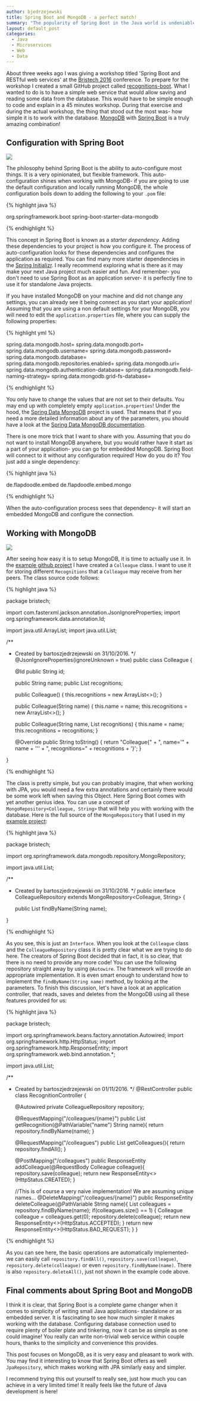 ```yaml
---
author: bjedrzejewski
title: Spring Boot and MongoDB - a perfect match!
summary: "The popularity of Spring Boot in the Java world is undeniable. In this post I will show you yet another reason for this. Using Spring Boot makes working with MongoDB an absolute pleasure."
layout: default_post
categories:
  - Java
  - Microservices
  - Web
  - Data
---
```


About three weeks ago I was giving a workshop titled 'Spring Boot and RESTful web services' at the
[Bristech 2016](http://2016.bris.tech/) conference. To prepare for the workshop I created a small GitHub
project called [recognitions-boot](https://github.com/bjedrzejewski/recognitions-boot). What I wanted to do is to
have a simple web service that would allow saving and reading some data from the database. This would have to be
simple enough to code and explain in a 45 minutes workshop. During that exercise and during the actual
workshop, the thing that stood out the most was- how simple it is to work with the database. [MongoDB](https://www.mongodb.com/)
with [Spring Boot](https://projects.spring.io/spring-boot/) is a truly amazing combination!

## Configuration with Spring Boot

<img src="{{ site.github.url }}/bjedrzejewski/assets/spring-boot.png" />

The philosophy behind Spring Boot is the ability to auto-configure most things. It is a very opinionated, but flexible
framework. This auto-configuration shines when working with MongoDB- if you are going to use the default configuration
and locally running MongoDB, the whole configuration boils down to adding the following to your `.pom` file:

{% highlight java %}

<dependency>
    <groupId>org.springframework.boot</groupId>
    <artifactId>spring-boot-starter-data-mongodb</artifactId>
</dependency>

{% endhighlight %}

This concept in Spring Boot is known as a _starter dependency_. Adding these dependencies to your project is how you
configure it. The process of auto-configuration looks for these dependencies and configures the application
as required. You can find many more starter dependencies in the [Spring Initializr](http://start.spring.io/).
I really recommend exploring what is there as it may make your next Java project much easier and fun.
And remember- you don't need to use Spring Boot as an application server- it is perfectly fine to use it for standalone Java projects.

If you have installed MongoDB on your machine and did not change any settings, you can already see it being connect
as you start your application! Assuming that you are using a non default settings for your MongoDB, you will need to
edit the `application.properties` file, where you can supply the following properties:

{% highlight yml %}

spring.data.mongodb.host=
spring.data.mongodb.port=
spring.data.mongodb.username=
spring.data.mongodb.password=
spring.data.mongodb.database=
spring.data.mongodb.repositories.enabled=
spring.data.mongodb.uri=
spring.data.mongodb.authentication-database=
spring.data.mongodb.field-naming-strategy=
spring.data.mongodb.grid-fs-database=

{% endhighlight %}

You only have to change the values that are not set to their defaults. You may end up with completely empty
`application.properties`! Under the hood, the [Spring Data MongoDB](http://projects.spring.io/spring-data-mongodb/)
project is used. That means that if you need a more detailed information about any of the parameters, you should have a
look at the [Spring Data MongoDB documentation](http://docs.spring.io/spring-data/mongodb/docs/current/reference/html/).

There is one more trick that I want to share with you. Assuming that you do not want to install MongoDB anywhere,
but you would rather have it start as a part of your application- you can go for embedded MongoDB. Spring Boot
will connect to it without any configuration required! How do you do it? You just add a single dependency:

{% highlight java %}

<dependency>
    <groupId>de.flapdoodle.embed</groupId>
	<artifactId>de.flapdoodle.embed.mongo</artifactId>
</dependency>

{% endhighlight %}

When the auto-configuration process sees that dependency- it will start an embedded MongoDB and configure the connection.

## Working with MongoDB

<img src="{{ site.github.url }}/bjedrzejewski/assets/mongodb.png" />

After seeing how easy it is to setup MongoDB, it is time to actually use it. In the
[example github project](https://github.com/bjedrzejewski/recognitions-boot) I have created a `Colleague` class.
I want to use it for storing different `Recognitions` that a `Colleague` may receive from her peers. The class source
code follows:

{% highlight java %}

package bristech;

import com.fasterxml.jackson.annotation.JsonIgnoreProperties;
import org.springframework.data.annotation.Id;

import java.util.ArrayList;
import java.util.List;

/**
 * Created by bartoszjedrzejewski on 31/10/2016.
 */
@JsonIgnoreProperties(ignoreUnknown = true)
public class Colleague {

    @Id
    public String id;

    public String name;
    public List<Recognition> recognitions;

    public Colleague() {
        this.recognitions = new ArrayList<>();
    }

    public Colleague(String name) {
        this.name = name;
        this.recognitions = new ArrayList<>();
    }

    public Colleague(String name, List<Recognition> recognitions) {
        this.name = name;
        this.recognitions = recognitions;
    }

    @Override
    public String toString() {
        return "Colleague{" +
                ", name='" + name + '\'' +
                ", recognitions=" + recognitions +
                '}';
    }

}

{% endhighlight %}

The class is pretty simple, but you can probably imagine, that when working with JPA, you would need a few extra
annotations and certainly there would be some work left when saving this Object. Here Spring Boot comes
with yet another genius idea. You can use a concept of `MongoRepository<Colleague, String>` that will help
you with working with the database. Here is the full source of the `MongoRepository` that I used in my
[example project](https://github.com/bjedrzejewski/recognitions-boot):

{% highlight java %}

package bristech;

import org.springframework.data.mongodb.repository.MongoRepository;

import java.util.List;

/**
 * Created by bartoszjedrzejewski on 31/10/2016.
 */
public interface ColleagueRepository extends MongoRepository<Colleague, String> {

    public List<Colleague> findByName(String name);

}

{% endhighlight %}

As you see, this is just an `Interface`. When you look at the `Colleague` class and the `ColleagueRepository` class
it is pretty clear what we are trying to do here. The creators of Spring Boot decided that in fact, it is so clear,
that there is no need to provide any more code! You can use the following repository straight away by using `@Autowire`.
The framework will provide an appropriate implementation. It is even smart enough to understand how to implement the
`findByName(String name)` method, by looking at the parameters. To finish this discussion, let's have a look at
an application controller, that reads, saves and deletes from the MongoDB using all these features provided for us:

{% highlight java %}

package bristech;

import org.springframework.beans.factory.annotation.Autowired;
import org.springframework.http.HttpStatus;
import org.springframework.http.ResponseEntity;
import org.springframework.web.bind.annotation.*;

import java.util.List;

/**
 * Created by bartoszjedrzejewski on 01/11/2016.
 */
@RestController
public class RecognitionController {

    @Autowired
    private ColleagueRepository repository;

    @RequestMapping("/colleagues/{name}")
    public List<Colleague> getRecognition(@PathVariable("name") String name){
        return repository.findByName(name);
    }

    @RequestMapping("/colleagues")
    public List<Colleague> getColleagues(){
        return repository.findAll();
    }

    @PostMapping("/colleagues")
    public ResponseEntity<String> addColleague(@RequestBody Colleague colleague){
        repository.save(colleague);
        return new ResponseEntity<>(HttpStatus.CREATED);
    }

    //This is of course a very naive implementation! We are assuming unique names...
    @DeleteMapping("/colleagues/{name}")
    public ResponseEntity<String> deleteColleague(@PathVariable  String name){
        List<Colleague> colleagues = repository.findByName(name);
        if(colleagues.size() == 1) {
            Colleague colleague = colleagues.get(0);
            repository.delete(colleague);
            return new ResponseEntity<>(HttpStatus.ACCEPTED);
        }
        return new ResponseEntity<>(HttpStatus.BAD_REQUEST);
    }
}

{% endhighlight %}

As you can see here, the basic operations are automatically implemented- we can easily call `repository.findAll()`,
`repository.save(colleague)`, `repository.delete(colleague)` or even `repository.findByName(name)`. There is also
`repository.deleteAll()`, just not shown in the example code above.

## Final comments about Spring Boot and MongoDB

I think it is clear, that Spring Boot is a complete game changer when it comes to simplicity of writing small
Java applications- standalone or as embedded server. It is fascinating to see how much simpler it makes
working with the database. Configuring database connection used to require plenty of boiler plate and tinkering,
now it can be as simple as one could imagine! You really can write non-trivial web service within couple hours, thanks
to the simplicity and convenience this provides.

This post focuses on MongoDB, as it is very easy and pleasant to work with. You may
find it interesting to know that Spring Boot offers as well `JpaRepository`, which makes working with JPA similarly
easy and simpler.

I recommend trying this out yourself to really see, just how much you can achieve in a very limited time! It really
feels like the future of Java development is here!
